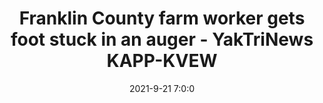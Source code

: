 ---
"title": "Franklin County farm worker gets foot stuck in an auger - YakTriNews KAPP-KVEW"
"date": "2021-9-21 7:0:0"
"feed_name": "GOOGLENEWSINDUSTRIAL"
"feed_website": "https://news.google.com/search?q=industrial%2Bincident&hl=en-US&gl=US&ceid=US:en"
"feed_rss": "https://news.google.com/rss/search?q=industrial%2Bincident&hl=en-US&gl=US&ceid=US:en"
"link": "https://www.yaktrinews.com/franklin-county-farm-worker-rescued-after-getting-her-foot-stuck-in-an-auger/"
"source": "{'href': 'https://www.yaktrinews.com', 'title': 'YakTriNews KAPP-KVEW'}"
"file": "_posts/2021-1-1-51a0ba866103041e43a140892ae0cd6509ed3771.md"
"accident": "0"
"drilling": "1"
"dead": "0"
"injured": "0"
"arrested": "0"
"place": "unknown place"
"where": "unknown site"
"causes": "unknown"
"place_uri": "unknown place"
---